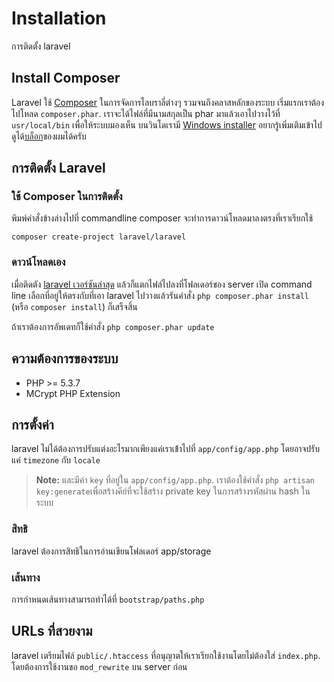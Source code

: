 # Installation
การติดตั้ง laravel

<a name="install-composer"></a>
## Install Composer

Laravel ใช้ [Composer](http://getcomposer.org) ในการจัดการไลบราลี่ต่างๆ รวมจนถึงคลาสหลักของระบบ เริ่มแรกเราต้องไปโหลด `composer.phar`. เราจะได้ไฟล์ที่มีนามสกุลเป็น phar มาแล้วเอาไปวางไว้ที่ `usr/local/bin` เพื่อให้ระบบมองเห็น บนวินโดเรามี [Windows installer](https://getcomposer.org/Composer-Setup.exe) อยากรู้เพิ่มเติมเข้าไปดูได้[บล็อก](http://taqmaninw.com/ccomposer-ผู้กอบกู้แห่งอาณาจักร-php)ของผมได้ครับ

<a name="install-laravel"></a>
## การติดตั้ง Laravel

### ใช้ Composer ในการติดตั้ง

พิมพ์คำสั่งข้างล่างไปที่ commandline composer จะทำการดาวน์โหลดมาลงตรงที่เราเรียกใช้

	composer create-project laravel/laravel

### ดาวน์โหลดเอง

เมื่อติดตัง [laravel เวอร์ชันล่าสุด](https://github.com/laravel/laravel/archive/master.zip) แล้วก็แตกไฟล์ไปลงที่โฟลเดอร์ของ server เปิด command line เลือกที่อยู่ให้ตรงกับที่เอา laravel ไปวางแล้วรันคำสั่ง `php composer.phar install` (หรือ `composer install`) ก็เสร็จสิ้น

ถ้าเราต้องการอัพเดทก็ใช้คำสั่ง `php composer.phar update` 

<a name="server-requirements"></a>
## ความต้องการของระบบ

- PHP >= 5.3.7
- MCrypt PHP Extension

<a name="configuration"></a>
## การตั้งค่า

laravel ไม่ได้ต้องการปรับแต่งอะไรมากเพียงแค่เราเข้้าไปที่ `app/config/app.php` โดยอาจปรับแค่ `timezone` กับ `locale` 

> **Note:** และมีค่า `key` ที่อยู่ใน `app/config/app.php`. เราต้องใช้คำสั่ง `php artisan key:generate`เพื่อสร้างคีย์ที่จะใช้สร้าง private key ในการสร้างรหัสผ่าน hash ในระบบ

<a name="permissions"></a>
### สิทธิ
laravel ต้องการสิทธิในการอ่านเขียนโฟลเดอร์ app/storage 

<a name="paths"></a>
### เส้นทาง

การกำหนดเส้นทางสามารถทำได้ที่ `bootstrap/paths.php` 


<a name="pretty-urls"></a>
## URLs ที่สวยงาม

laravel เตรียมไฟล์ `public/.htaccess` ที่อนุญาตให้เราเรียกใช้งานโดยไม่ต้องใส่ `index.php`. โดยต้องการใช้งานขอ `mod_rewrite` บน server ก่อน

